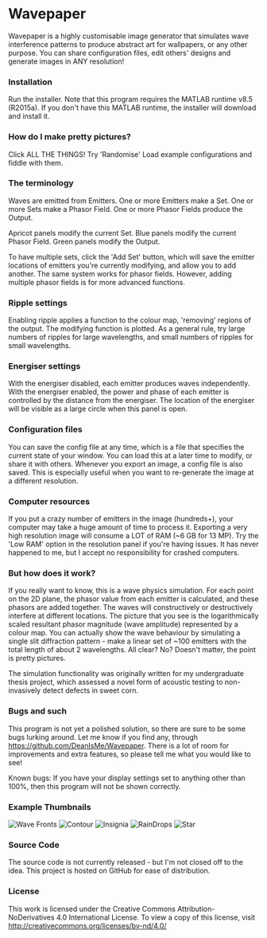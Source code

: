 # Wavepaper
Wavepaper is a highly customisable image generator that simulates wave interference patterns to produce abstract art for wallpapers, or any other purpose. You can share configuration files, edit others' designs and generate images in ANY resolution!

### Installation

Run the installer. Note that this program requires the MATLAB runtime v8.5 (R2015a). If you don't have this MATLAB runtime, the installer will download and install it.

### How do I make pretty pictures?

Click ALL THE THINGS!
Try 'Randomise'
Load example configurations and fiddle with them.

### The terminology

Waves are emitted from Emitters.
One or more Emitters make a Set.
One or more Sets make a Phasor Field.
One or more Phasor Fields produce the Output.

Apricot panels modify the current Set.
Blue panels modify the current Phasor Field.
Green panels modify the Output.
 
To have multiple sets, click the 'Add Set' button, which will save the emitter locations of emitters you're currently modifying, and allow you to add another. 
The same system works for phasor fields. However, adding multiple phasor fields is for more advanced functions.

### Ripple settings

Enabling ripple applies a function to the colour map, 'removing' regions of the output. The modifying function is plotted.
As a general rule, try large numbers of ripples for large wavelengths, and small numbers of ripples for small wavelengths.

### Energiser settings

With the energiser disabled, each emitter produces waves independently. With the energiser enabled, the power and phase of each emitter is controlled by the distance from the energiser.
The location of the energiser will be visible as a large circle when this panel is open.

### Configuration files

You can save the config file at any time, which is a file that specifies the current state of your window. You can load this at a later time to modify, or share it with others. Whenever you export an image, a config file is also saved. This is especially useful when you want to re-generate the image at a different resolution.

### Computer resources

If you put a crazy number of emitters in the image (hundreds+), your computer may take a huge amount of time to process it.
Exporting a very high resolution image will consume a LOT of RAM (~6 GB for 13 MP). Try the 'Low RAM' option in the resolution panel if you're having issues. It has never happened to me, but I accept no responsibility for crashed computers.

### But how does it work?

If you really want to know, this is a wave physics simulation. For each point on the 2D plane, the phasor value from each emitter is calculated, and these phasors are added together. The waves will constructively or destructively interfere at different locations. The picture that you see is the logarithmically scaled resultant phasor magnitude (wave amplitude) represented by a colour map. You can actually  show the wave behaviour by simulating a single slit diffraction pattern - make a linear set of ~100 emitters with the total length of about 2 wavelengths. All clear? No? Doesn't matter, the point is pretty pictures.

The simulation functionality was originally written for my undergraduate thesis project, which assessed a novel form of acoustic testing to non-invasively detect defects in sweet corn.

### Bugs and such

This program is not yet a polished solution, so there are sure to be some bugs lurking around. Let me know if you find any, through https://github.com/DeanIsMe/Wavepaper. There is a lot of room for improvements and extra features, so please tell me what you would like to see!

Known bugs: 
If you have your display settings set to anything other than 100%, then this program will not be shown correctly.

### Example Thumbnails

![Wave Fronts](https://github.com/DeanIsMe/Wavepaper/blob/master/thumbnails/Wave%20Fronts.jpg "Wave Fronts")
![Contour](https://github.com/DeanIsMe/Wavepaper/blob/master/thumbnails/Contour.jpg "Contour")
![Insignia](https://github.com/DeanIsMe/Wavepaper/blob/master/thumbnails/Insignia.jpg "Insignia")
![RainDrops](https://github.com/DeanIsMe/Wavepaper/blob/master/thumbnails/RainDrops.jpg "RainDrops")
![Star](https://github.com/DeanIsMe/Wavepaper/blob/master/thumbnails/Star.jpg "Star")

### Source Code
The source code is not currently released - but I'm not closed off to the idea. This project is hosted on GitHub for ease of distribution.

### License

This work is licensed under the Creative Commons Attribution-NoDerivatives 4.0 International License. To view a copy of this license, visit http://creativecommons.org/licenses/by-nd/4.0/

